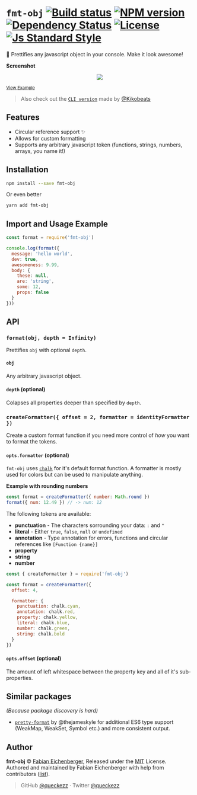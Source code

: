 
# `fmt-obj` [![Build status][travis-image]][travis-url] [![NPM version][version-image]][version-url] [![Dependency Status][david-image]][david-url] [![License][license-image]][license-url] [![Js Standard Style][standard-image]][standard-url]

:lipstick: Prettifies any javascript object in your console. Make it look awesome!

**Screenshot**

<p align="center">
  <img src="./intro.png" />
</p>

<sub><a href='./example.js'>View Example</a></sub>

> Also check out the [`CLI version`](https://github.com/Kikobeats/fmt-obj-cli) made by [@Kikobeats](https://github.com/Kikobeats)

## Features

- Circular reference support :sparkles:
- Allows for custom formatting
- Supports any arbitrary javascript token (functions, strings, numbers, arrays, you name it!)

## Installation

```sh
npm install --save fmt-obj
```

Or even better

```sh
yarn add fmt-obj
```

## Import and Usage Example

```js
const format = require('fmt-obj')

console.log(format({
  message: 'hello world',
  dev: true,
  awesomeness: 9.99,
  body: {
    these: null,
    are: 'string',
    some: 12,
    props: false
  }
}))
```

## API

### `format(obj, depth = Infinity)`

Prettifies `obj` with optional `depth`.

#### `obj`

Any arbitrary javascript object.

#### `depth` (optional)

Colapses all properties deeper than specified by `depth`.

### `createFormatter({ offset = 2, formatter = identityFormatter })`

Create a custom format function if you need more control of *how* you want to format the tokens.

#### `opts.formatter` (optional)

`fmt-obj` uses [`chalk`](https://github.com/chalk/chalk) for it's default format function. A formatter is mostly used for colors but can be used to manipulate anything.

**Example with rounding numbers**
```js
const format = createFormatter({ number: Math.round })
format({ num: 12.49 }) // -> num: 12
```

The following tokens are available:

* **punctuation** - The characters sorrounding your data: `:` and `"`
* **literal** - Either `true`, `false`, `null` or `undefined`
* **annotation** - Type annotation for errors, functions and circular references like `[Function {name}]`
* **property**
* **string**
* **number**

```js
const { createFormatter } = require('fmt-obj')

const format = createFormatter({
  offset: 4,

  formatter: {
    punctuation: chalk.cyan,
    annotation: chalk.red,
    property: chalk.yellow,
    literal: chalk.blue,
    number: chalk.green,
    string: chalk.bold
  }
})
```

#### `opts.offset` (optional)

The amount of left whitespace between the property key and all of it's sub-properties.

## Similar packages

_(Because package discovery is hard)_

* [`pretty-format`](https://github.com/facebook/jest/tree/master/packages/pretty-format) by @thejameskyle for additional ES6 type support (WeakMap, WeakSet, Symbol etc.) and more consistent output.

## Author

**fmt-obj** © [Fabian Eichenberger](https://github.com/queckezz), Released under the [MIT](./license) License.<br>
Authored and maintained by Fabian Eichenberger with help from contributors ([list](https://github.com/queckezz/fmt-obj/contributors)).

> GitHub [@queckezz](https://github.com/queckezz) · Twitter [@queckezz](https://twitter.com/queckezz)

[travis-image]: https://img.shields.io/travis/queckezz/fmt-obj.svg?style=flat-square
[travis-url]: https://travis-ci.org/queckezz/fmt-obj

[version-image]: https://img.shields.io/npm/v/fmt-obj.svg?style=flat-square
[version-url]: https://npmjs.org/package/fmt-obj

[david-image]: http://img.shields.io/david/queckezz/fmt-obj.svg?style=flat-square
[david-url]: https://david-dm.org/queckezz/fmt-obj

[standard-image]: https://img.shields.io/badge/code-standard-brightgreen.svg?style=flat-square
[standard-url]: https://github.com/feross/standard

[license-image]: http://img.shields.io/npm/l/fmt-obj.svg?style=flat-square
[license-url]: ./license
